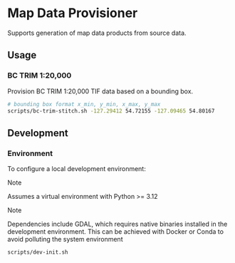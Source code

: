 # Map Data Provisioner

Supports generation of map data products from source data.

## Usage

### BC TRIM 1:20,000

Provision BC TRIM 1:20,000 TIF data based on a bounding box.

```sh
# bounding box format x_min, y_min, x_max, y_max
scripts/bc-trim-stitch.sh -127.29412 54.72155 -127.09465 54.80167
```

## Development

### Environment

To configure a local development environment:

> [!NOTE]
> Assumes a virtual environment with Python >= 3.12

> [!NOTE]
> Dependencies include GDAL, which requires native binaries installed in the development environment. This can be achieved with Docker or Conda to avoid polluting the system environment

```sh
scripts/dev-init.sh
```

